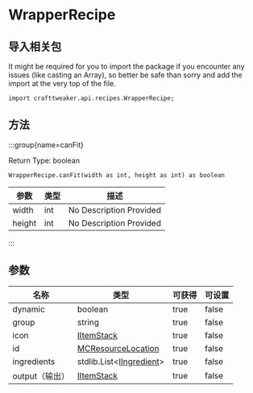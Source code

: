 # WrapperRecipe

## 导入相关包

It might be required for you to import the package if you encounter any issues (like casting an Array), so better be safe than sorry and add the import at the very top of the file.
```zenscript
import crafttweaker.api.recipes.WrapperRecipe;
```


## 方法

:::group{name=canFit}

Return Type: boolean

```zenscript
WrapperRecipe.canFit(width as int, height as int) as boolean
```

| 参数     | 类型  | 描述                      |
| ------ | --- | ----------------------- |
| width  | int | No Description Provided |
| height | int | No Description Provided |


:::


## 参数

| 名称          | 类型                                                                           | 可获得  | 可设置   |
| ----------- | ---------------------------------------------------------------------------- | ---- | ----- |
| dynamic     | boolean                                                                      | true | false |
| group       | string                                                                       | true | false |
| icon        | [IItemStack](/vanilla/api/items/IItemStack)                                  | true | false |
| id          | [MCResourceLocation](/vanilla/api/util/MCResourceLocation)                   | true | false |
| ingredients | stdlib.List&lt;[IIngredient](/vanilla/api/items/IIngredient)&gt; | true | false |
| output（输出）  | [IItemStack](/vanilla/api/items/IItemStack)                                  | true | false |

